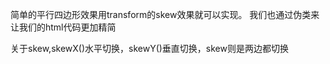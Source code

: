 简单的平行四边形效果用transform的skew效果就可以实现。
我们也通过伪类来让我们的html代码更加精简

关于skew,skewX()水平切换，skewY()垂直切换，skew则是两边都切换